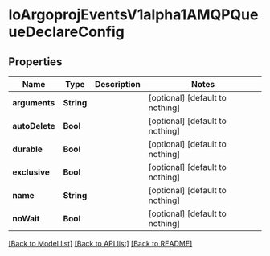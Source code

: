 # IoArgoprojEventsV1alpha1AMQPQueueDeclareConfig


## Properties
Name | Type | Description | Notes
------------ | ------------- | ------------- | -------------
**arguments** | **String** |  | [optional] [default to nothing]
**autoDelete** | **Bool** |  | [optional] [default to nothing]
**durable** | **Bool** |  | [optional] [default to nothing]
**exclusive** | **Bool** |  | [optional] [default to nothing]
**name** | **String** |  | [optional] [default to nothing]
**noWait** | **Bool** |  | [optional] [default to nothing]


[[Back to Model list]](../README.md#models) [[Back to API list]](../README.md#api-endpoints) [[Back to README]](../README.md)


